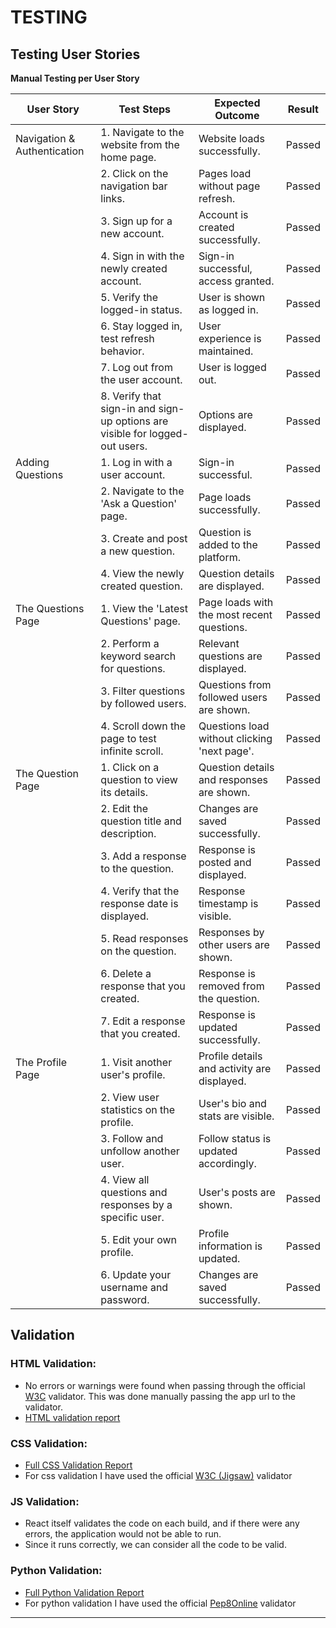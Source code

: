 # TESTING

## Testing User Stories

**Manual Testing per User Story**

| User Story                                              | Test Steps                                                 | Expected Outcome                            | Result  |
|--------------------------------------------------------|------------------------------------------------------------|--------------------------------------------|---------|
| Navigation & Authentication                            | 1. Navigate to the website from the home page.            | Website loads successfully.                | Passed  |
|                                                        | 2. Click on the navigation bar links.                    | Pages load without page refresh.            | Passed  |
|                                                        | 3. Sign up for a new account.                             | Account is created successfully.            | Passed  |
|                                                        | 4. Sign in with the newly created account.               | Sign-in successful, access granted.         | Passed  |
|                                                        | 5. Verify the logged-in status.                         | User is shown as logged in.                 | Passed  |
|                                                        | 6. Stay logged in, test refresh behavior.               | User experience is maintained.              | Passed  |
|                                                        | 7. Log out from the user account.                       | User is logged out.                         | Passed  |
|                                                        | 8. Verify that sign-in and sign-up options are visible for logged-out users. | Options are displayed.  | Passed  |
| Adding Questions                                       | 1. Log in with a user account.                          | Sign-in successful.                        | Passed  |
|                                                        | 2. Navigate to the 'Ask a Question' page.               | Page loads successfully.                   | Passed  |
|                                                        | 3. Create and post a new question.                     | Question is added to the platform.           | Passed  |
|                                                        | 4. View the newly created question.                    | Question details are displayed.            | Passed  |
| The Questions Page                                    | 1. View the 'Latest Questions' page.                    | Page loads with the most recent questions. | Passed  |
|                                                        | 2. Perform a keyword search for questions.             | Relevant questions are displayed.          | Passed  |
|                                                        | 3. Filter questions by followed users.                 | Questions from followed users are shown.   | Passed  |
|                                                        | 4. Scroll down the page to test infinite scroll.        | Questions load without clicking 'next page'. | Passed  |
| The Question Page                                      | 1. Click on a question to view its details.              | Question details and responses are shown.  | Passed  |
|                                                        | 2. Edit the question title and description.             | Changes are saved successfully.             | Passed  |
|                                                        | 3. Add a response to the question.                     | Response is posted and displayed.            | Passed  |
|                                                        | 4. Verify that the response date is displayed.         | Response timestamp is visible.             | Passed  |
|                                                        | 5. Read responses on the question.                     | Responses by other users are shown.         | Passed  |
|                                                        | 6. Delete a response that you created.                 | Response is removed from the question.      | Passed  |
|                                                        | 7. Edit a response that you created.                   | Response is updated successfully.           | Passed  |
| The Profile Page                                      | 1. Visit another user's profile.                        | Profile details and activity are displayed. | Passed  |
|                                                        | 2. View user statistics on the profile.                | User's bio and stats are visible.           | Passed  |
|                                                        | 3. Follow and unfollow another user.                   | Follow status is updated accordingly.       | Passed  |
|                                                        | 4. View all questions and responses by a specific user. | User's posts are shown.                   | Passed  |
|                                                        | 5. Edit your own profile.                              | Profile information is updated.             | Passed  |
|                                                        | 6. Update your username and password.                  | Changes are saved successfully.             | Passed  |


## Validation

### HTML Validation:

- No errors or warnings were found when passing through the official [W3C](https://validator.w3.org/) validator. This was done manually passing the app url to the validator.
- [HTML validation report](/workspace/politicus/validations/html.png)

### CSS Validation:

- [Full CSS Validation Report](documentation/testing/css_validation.pdf)
- For css validation I have used the official [W3C (Jigsaw)](https://jigsaw.w3.org/css-validator/#validate_by_uri) validator

### JS Validation:

- React itself validates the code on each build, and if there were any errors, the application would not be able to run.
- Since it runs correctly, we can consider all the code to be valid.

### Python Validation:

- [Full Python Validation Report](documentation/testing/python_validation.pdf)
- For python validation I have used the official [Pep8Online](http://pep8online.com/) validator

---